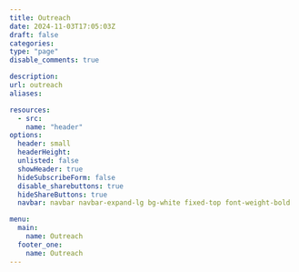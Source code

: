 ```yaml
---
title: Outreach
date: 2024-11-03T17:05:03Z
draft: false
categories: 
type: "page"
disable_comments: true

description:
url: outreach
aliases:

resources:
  - src: 
    name: "header"
options:
  header: small
  headerHeight:
  unlisted: false
  showHeader: true
  hideSubscribeForm: false
  disable_sharebuttons: true
  hideShareButtons: true
  navbar: navbar navbar-expand-lg bg-white fixed-top font-weight-bold

menu:
  main:
    name: Outreach
  footer_one:
    name: Outreach
---
```

